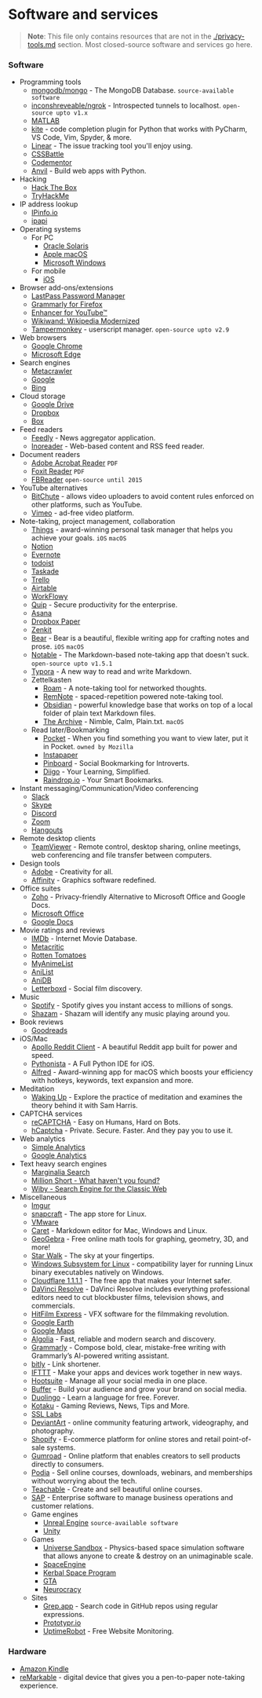 # Software and services

> **Note**: This file only contains resources that are not in the [./privacy-tools.md](./privacy-tools.md) section. Most closed-source software and services go here.

### Software

- Programming tools
  - [mongodb/mongo](https://github.com/mongodb/mongo) - The MongoDB Database. `source-available software`
  - [inconshreveable/ngrok](https://github.com/inconshreveable/ngrok) - Introspected tunnels to localhost. `open-source upto v1.x`
  - [MATLAB](https://www.mathworks.com/)
  - [kite](https://kite.com/) - code completion plugin for Python that works with PyCharm, VS Code, Vim, Spyder, & more.
  - [Linear](https://linear.app/) - The issue tracking tool you'll enjoy using.
  - [CSSBattle](https://cssbattle.dev/)
  - [Codementor](https://www.codementor.io/)
  - [Anvil](https://anvil.works/) - Build web apps with Python.
- Hacking
  - [Hack The Box](https://www.hackthebox.eu/)
  - [TryHackMe](https://tryhackme.com/)
- IP address lookup
  - [IPinfo.io](https://ipinfo.io/)
  - [ipapi](https://ipapi.co/)
- Operating systems
  - For PC
    - [Oracle Solaris](https://www.oracle.com/solaris)
    - [Apple macOS](https://www.apple.com/macos)
    - [Microsoft Windows](https://www.microsoft.com/en-us/windows)
  - For mobile
    - [iOS](https://www.apple.com/ios)
- Browser add-ons/extensions
  - [LastPass Password Manager](https://addons.mozilla.org/en-US/firefox/addon/lastpass-password-manager/)
  - [Grammarly for Firefox](https://addons.mozilla.org/en-US/android/addon/grammarly-1/)
  - [Enhancer for YouTube™](https://addons.mozilla.org/en-US/firefox/addon/enhancer-for-youtube/)
  - [Wikiwand: Wikipedia Modernized](https://addons.mozilla.org/en-US/firefox/addon/wikiwand-wikipedia-modernized/)
  - [Tampermonkey](https://addons.mozilla.org/en-US/firefox/addon/tampermonkey/) - userscript manager. `open-source upto v2.9`
- Web browsers
  - [Google Chrome](https://www.google.com/chrome/)
  - [Microsoft Edge](https://www.microsoft.com/en-us/edge)
- Search engines
  - [Metacrawler](https://www.metacrawler.com/)
  - [Google](https://www.google.com/)
  - [Bing](https://www.bing.com/)
- Cloud storage
  - [Google Drive](https://google.com/drive)
  - [Dropbox](https://www.dropbox.com/)
  - [Box](https://www.box.com/)
- Feed readers
  - [Feedly](https://feedly.com/) - News aggregator application.
  - [Inoreader](https://www.inoreader.com/) - Web-based content and RSS feed reader.
- Document readers
  - [Adobe Acrobat Reader](https://acrobat.adobe.com/us/en/acrobat/pdf-reader.html) `PDF`
  - [Foxit Reader](https://www.foxitsoftware.com/pdf-reader/) `PDF`
  - [FBReader](https://fbreader.org/) `open-source until 2015`
- YouTube alternatives
  - [BitChute](https://www.bitchute.com/) - allows video uploaders to avoid content rules enforced on other platforms, such as YouTube.
  - [Vimeo](https://vimeo.com/) - ad-free video platform.
- Note-taking, project management, collaboration
  - [Things](https://culturedcode.com/things/) - award-winning personal task manager that helps you achieve your goals. `iOS` `macOS`
  - [Notion](https://www.notion.so/)
  - [Evernote](https://evernote.com/)
  - [todoist](https://todoist.com/)
  - [Taskade](https://www.taskade.com/)
  - [Trello](https://trello.com/)
  - [Airtable](https://airtable.com/)
  - [WorkFlowy](https://workflowy.com/)
  - [Quip](https://quip.com/) - Secure productivity for the enterprise.
  - [Asana](https://asana.com/)
  - [Dropbox Paper](https://www.dropbox.com/paper)
  - [Zenkit](https://zenkit.com/)
  - [Bear](https://bear.app/) - Bear is a beautiful, flexible writing app for crafting notes and prose. `iOS` `macOS`
  - [Notable](https://notable.md/) - The Markdown-based note-taking app that doesn't suck. `open-source upto v1.5.1`
  - [Typora](https://typora.io/) - A new way to read and write Markdown.
  - Zettelkasten
    - [Roam](https://roamresearch.com/) - A note-taking tool for networked thoughts.
    - [RemNote](https://www.remnote.io/homepage) - spaced-repetition powered note-taking tool.
    - [Obsidian](https://obsidian.md/) - powerful knowledge base that works on top of a local folder of plain text Markdown files.
    - [The Archive](https://zettelkasten.de/the-archive/) - Nimble, Calm, Plain.txt. `macOS`
  - Read later/Bookmarking
    - [Pocket](https://getpocket.com/) - When you find something you want to view later, put it in Pocket. `owned by Mozilla`
    - [Instapaper](https://www.instapaper.com/)
    - [Pinboard](https://pinboard.in/) - Social Bookmarking for Introverts.
    - [Diigo](https://www.diigo.com/) - Your Learning, Simplified.
    - [Raindrop.io](https://raindrop.io/) - Your Smart Bookmarks.
- Instant messaging/Communication/Video conferencing
  - [Slack](https://slack.com/)
  - [Skype](https://www.skype.com/)
  - [Discord](https://discordapp.com/)
  - [Zoom](https://zoom.us/)
  - [Hangouts](https://hangouts.google.com/)
- Remote desktop clients
  - [TeamViewer](https://www.teamviewer.com/) - Remote control, desktop sharing, online meetings, web conferencing and file transfer between computers.
- Design tools
  - [Adobe](https://adobe.com) - Creativity for all.
  - [Affinity](https://affinity.serif.com/en-us/) - Graphics software redefined.
- Office suites
  - [Zoho](https://www.zoho.com/) - Privacy-friendly Alternative to Microsoft Office and Google Docs.
  - [Microsoft Office](https://www.office.com/)
  - [Google Docs](https://www.google.com/docs/about/)
- Movie ratings and reviews
  - [IMDb](https://imdb.com/) - Internet Movie Database.
  - [Metacritic](https://www.metacritic.com/)
  - [Rotten Tomatoes](https://rottentomatoes.com/)
  - [MyAnimeList](https://myanimelist.net/)
  - [AniList](https://anilist.co/)
  - [AniDB](https://anidb.net/)
  - [Letterboxd](https://letterboxd.com/) - Social film discovery.
- Music
  - [Spotify](https://www.spotify.com) - Spotify gives you instant access to millions of songs.
  - [Shazam](https://www.shazam.com/) - Shazam will identify any music playing around you.
- Book reviews
  - [Goodreads](https://goodreads.com/)
- iOS/Mac
  - [Apollo Reddit Client](https://apolloapp.io/) - A beautiful Reddit app built for power and speed.
  - [Pythonista](https://omz-software.com/pythonista/) - A Full Python IDE for iOS.
  - [Alfred](https://www.alfredapp.com/) - Award-winning app for macOS which boosts your efficiency with hotkeys, keywords, text expansion and more.
- Meditation
  - [Waking Up](https://wakingup.com/) - Explore the practice of meditation and examines the theory behind it with Sam Harris.
- CAPTCHA services
  - [reCAPTCHA](https://www.google.com/recaptcha/) - Easy on Humans, Hard on Bots.
  - [hCaptcha](https://www.hcaptcha.com/) - Private. Secure. Faster. And they pay you to use it.
- Web analytics
  - [Simple Analytics](https://simpleanalytics.com/)
  - [Google Analytics](https://analytics.google.com/analytics/web/)
- Text heavy search engines
  - [Marginalia Search](https://search.marginalia.nu/)
  - [Million Short - What haven't you found?](https://millionshort.com/)
  - [Wiby - Search Engine for the Classic Web](https://wiby.me/)
- Miscellaneous
  - [Imgur](https://imgur.com/)
  - [snapcraft](https://snapcraft.io/) - The app store for Linux.
  - [VMware](https://www.vmware.com/)
  - [Caret](https://caret.io/) - Markdown editor for Mac, Windows and Linux.
  - [GeoGebra](https://www.geogebra.org/) - Free online math tools for graphing, geometry, 3D, and more!
  - [Star Walk](https://starwalk.space/en) - The sky at your fingertips.
  - [Windows Subsystem for Linux](https://en.wikipedia.org/wiki/Windows_Subsystem_for_Linux) - compatibility layer for running Linux binary executables natively on Windows.
  - [Cloudflare 1.1.1.1](https://1.1.1.1/) - The free app that makes your Internet safer.
  - [DaVinci Resolve](https://www.blackmagicdesign.com/products/davinciresolve/) - DaVinci Resolve includes everything professional editors need to cut blockbuster films, television shows, and commercials.
  - [HitFilm Express](https://fxhome.com/) - VFX software for the filmmaking revolution.
  - [Google Earth](https://google.com/earth)
  - [Google Maps](https://google.com/maps)
  - [Algolia](https://www.algolia.com/) - Fast, reliable and modern search and discovery.
  - [Grammarly](https://www.grammarly.com/) - Compose bold, clear, mistake-free writing with Grammarly’s AI-powered writing assistant.
  - [bitly](https://bitly.com/) - Link shortener.
  - [IFTTT](https://ifttt.com/) - Make your apps and devices work together in new ways.
  - [Hootsuite](https://hootsuite.com/) - Manage all your social media in one place.
  - [Buffer](https://buffer.com/) - Build your audience and grow your brand on social media.
  - [Duolingo](https://www.duolingo.com) - Learn a language for free. Forever.
  - [Kotaku](https://kotaku.com/) - Gaming Reviews, News, Tips and More.
  - [SSL Labs](https://www.ssllabs.com/)
  - [DeviantArt](https://www.deviantart.com/) - online community featuring artwork, videography, and photography.
  - [Shopify](https://www.shopify.com/) - E-commerce platform for online stores and retail point-of-sale systems.
  - [Gumroad](https://gumroad.com/) - Online platform that enables creators to sell products directly to consumers.
  - [Podia](https://www.podia.com/) - Sell online courses, downloads, webinars, and memberships without worrying about the tech.
  - [Teachable](https://teachable.com/) - Create and sell beautiful online courses.
  - [SAP](https://www.sap.com/index.html) - Enterprise software to manage business operations and customer relations.
  - Game engines
    - [Unreal Engine](http://www.unrealengine.com/) `source-available software`
    - [Unity](https://unity.com/)
  - Games
    - [Universe Sandbox](http://universesandbox.com/) - Physics-based space simulation software that allows anyone to create & destroy on an unimaginable scale.
    - [SpaceEngine](http://spaceengine.org/)
    - [Kerbal Space Program](https://www.kerbalspaceprogram.com/)
    - [GTA](<https://en.wikipedia.org/wiki/Grand_Theft_Auto_(series)>)
    - [Neurocracy](https://neurocracy.site/)
  - Sites
    - [Grep.app](https://grep.app/) - Search code in GitHub repos using regular expressions.
    - [Prototypr.io](https://www.prototypr.io/tools/)
    - [UptimeRobot](https://uptimerobot.com/) - Free Website Monitoring.

### Hardware

- [Amazon Kindle](https://www.amazon.com/kindle)
- [reMarkable](https://remarkable.com/) - digital device that gives you a pen-to-paper note-taking experience.
